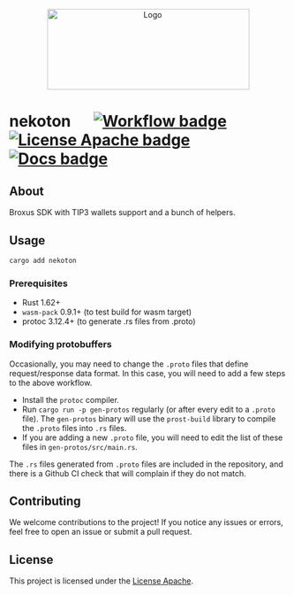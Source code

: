 <p align="center">
  <a href="https://github.com/venom-blockchain/developer-program">
    <img src="https://raw.githubusercontent.com/venom-blockchain/developer-program/main/vf-dev-program.png" alt="Logo" width="366.8" height="146.4">
  </a>
</p>

# nekoton &emsp; [![Workflow badge]][workflow] [![License Apache badge]][license apache] [![Docs badge]][docs]

## About

Broxus SDK with TIP3 wallets support and a bunch of helpers.

## Usage

```bash
cargo add nekoton
```

### Prerequisites

- Rust 1.62+
- `wasm-pack` 0.9.1+ (to test build for wasm target)
- protoc 3.12.4+ (to generate .rs files from .proto)

### Modifying protobuffers

Occasionally, you may need to change the `.proto` files that define request/response
data format. In this case, you will need to add a few steps to the above
workflow.

- Install the `protoc` compiler.
- Run `cargo run -p gen-protos` regularly (or after every edit to a `.proto`
  file).  The `gen-protos` binary will use the `prost-build` library to compile the
  `.proto` files into `.rs` files.
- If you are adding a new `.proto` file, you will need to edit the list of
  these files in `gen-protos/src/main.rs`.

The `.rs` files generated from `.proto` files are included in the repository,
and there is a Github CI check that will complain if they do not match.

## Contributing

We welcome contributions to the project! If you notice any issues or errors, feel free to open an issue or submit a pull request.

## License

This project is licensed under the [License Apache].

[workflow badge]: https://img.shields.io/github/actions/workflow/status/broxus/nekoton/master.yml?branch=master
[workflow]: https://github.com/broxus/nekoton/actions?query=workflow%3Amaster
[license apache badge]: https://img.shields.io/github/license/broxus/nekoton
[license apache]: https://opensource.org/licenses/Apache-2.0
[docs badge]: https://img.shields.io/badge/docs-latest-brightgreen
[docs]: https://broxus.github.io/nekoton
